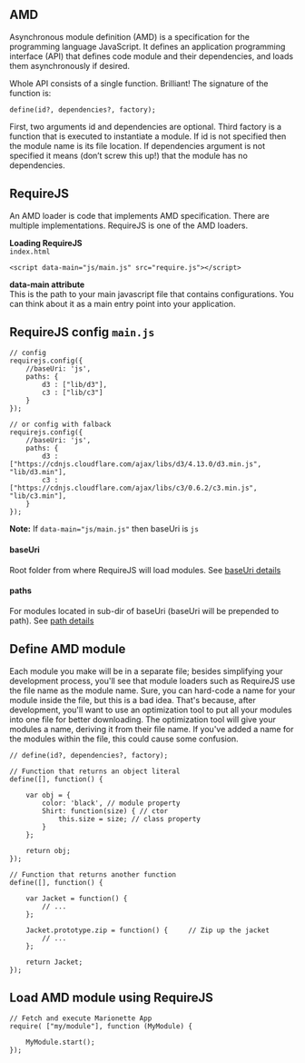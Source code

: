 ## AMD
Asynchronous module definition (AMD) is a specification for the programming language JavaScript. It defines an application programming interface (API) that defines code module and their dependencies, 
and loads them asynchronously if desired.    

Whole API consists of a single function. Brilliant! The signature of the function is:
```
define(id?, dependencies?, factory);
```
First, two arguments id and dependencies are optional. Third factory is a function that is executed to instantiate a module. 
If id is not specified then the module name is its file location. 
If dependencies argument is not specified it means (don’t screw this up!) that the module has no dependencies.

## RequireJS
An AMD loader is code that implements AMD specification. There are multiple implementations.
RequireJS is one of the AMD loaders.

**Loading RequireJS**    
`index.html`
```
<script data-main="js/main.js" src="require.js"></script>
```
**data-main attribute**    
This is the path to your main javascript file that contains configurations. You can think about it as a main entry point into your application.

## RequireJS config `main.js`
```
// config
requirejs.config({
	//baseUri: 'js',
	paths: {
		d3 : ["lib/d3"],
		c3 : ["lib/c3"]
	}
});

// or config with falback
requirejs.config({
	//baseUri: 'js',
	paths: {
		d3 : ["https://cdnjs.cloudflare.com/ajax/libs/d3/4.13.0/d3.min.js", "lib/d3.min"],
		c3 : ["https://cdnjs.cloudflare.com/ajax/libs/c3/0.6.2/c3.min.js", "lib/c3.min"],
	}
});
```
**Note:** If `data-main="js/main.js"` then baseUri is `js`   

#### baseUri
Root folder from where RequireJS will load modules. See [baseUri details](http://requirejs.org/docs/api.html#config-baseUrl)

#### paths
For modules located in sub-dir of baseUri (baseUri will be prepended to path). See [path details](http://requirejs.org/docs/api.html#config-paths)

## Define AMD module
Each module you make will be in a separate file; besides simplifying your development process, you'll see that module loaders such as RequireJS use the file name as the module name. Sure, you can hard-code a name for your module inside the file, but this is a bad idea. That's because, after development, you'll want to use an optimization tool to put all your modules into one file for better downloading. The optimization tool will give your modules a name, deriving it from their file name. If you've added a name for the modules within the file, this could cause some confusion.
```
// define(id?, dependencies?, factory);

// Function that returns an object literal
define([], function() {

    var obj = {
        color: 'black', // module property
        Shirt: function(size) { // ctor
            this.size = size; // class property
        }
    };

    return obj;
});

// Function that returns another function
define([], function() {

    var Jacket = function() {
        // ...
    };

    Jacket.prototype.zip = function() {     // Zip up the jacket
        // ...
    };

    return Jacket;
});
```

## Load AMD module using RequireJS
```
// Fetch and execute Marionette App
require( ["my/module"], function (MyModule) {

    MyModule.start();
});
```


